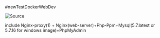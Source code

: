 #newTestDockerWebDev

![Source](https://habr.com/ru/post/460173/)

include Nginx-proxy(1) + Nginx(web-server)+Php-Ppm+Mysql(5.7.latest or 5.7.16 for windows image)+PhpMyAdmin